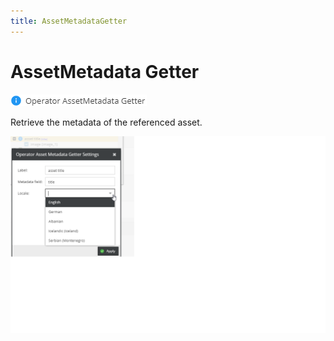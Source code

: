```yaml
---
title: AssetMetadataGetter
---
```


# AssetMetadata Getter

![Setting](../../../img/gridconfig/operator_assetmetadata_symbol.png)

Retrieve the metadata of the referenced asset.

![Setting](../../../img/gridconfig/operator_assetmetadata_sample.png)





